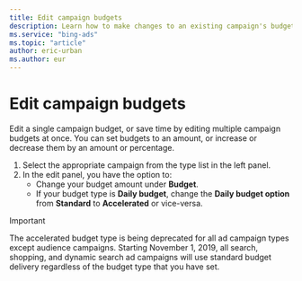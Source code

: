 ```yaml
---
title: Edit campaign budgets
description: Learn how to make changes to an existing campaign's budget in Microsoft Advertising Editor.
ms.service: "bing-ads"
ms.topic: "article"
author: eric-urban
ms.author: eur
---
```


# Edit campaign budgets

Edit a single campaign budget, or save time by editing multiple campaign budgets at once. You can set budgets to an amount, or increase or decrease them by an amount or percentage.

1. Select the appropriate campaign from the type list in the left panel.
1. In the edit panel, you have the option to:
   - Change your budget amount under **Budget**.
   - If your budget type is **Daily budget**, change the **Daily budget option** from **Standard** to **Accelerated** or vice-versa.
> [!IMPORTANT]
> The accelerated budget type is being deprecated for all ad campaign types except audience campaigns. Starting November 1, 2019, all search, shopping, and dynamic search ad campaigns will use standard budget delivery regardless of the budget type that you have set.


